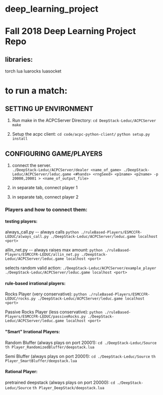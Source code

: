 # deep_learning_project
# Fall 2018 Deep Learning Project Repo


## libraries:
torch 
lua
luarocks
luasocket

# to run a match:


## SETTING UP ENVIRONMENT
1. Run make in the ACPCServer Directory: 
`cd DeepStack-Leduc/ACPCServer`
`make`

2. Setup the acpc client:
`cd code/acpc-python-client/`
`python setup.py install`


## CONFIGURING GAME/PLAYERS
1. connect the server.  
`./DeepStack-Leduc/ACPCServer/dealer <name_of_game> ./DeepStack-Leduc/ACPCServer/leduc.game <#hands> <rngSeed> <p1name> <p2name> -p 20000,20001 > <name_of_output_file>`

2. in separate tab, connect player 1
3. in separate tab, connect player 2


### Players and how to connect them:

#### testing players:

always_call.py -- always calls
`python ./ruleBased-Players/ESMCCFR-LEDUC/always_call.py ./DeepStack-Leduc/ACPCServer/leduc.game localhost <port>`

allin_net.py -- always raises max amount:
`python ./ruleBased-Players/ESMCCFR-LEDUC/allin_net.py ./DeepStack-Leduc/ACPCServer/leduc.game localhost <port>`

selects random valid action:
`./DeepStack-Leduc/ACPCServer/example_player ./DeepStack-Leduc/ACPCServer/leduc.game localhost <port>`

#### rule-based irrational players:

Rocks Player (very conservative):
`python ./ruleBased-Players/ESMCCFR-LEDUC/rocks.py ./DeepStack-Leduc/ACPCServer/leduc.game localhost <port>`

Passive Rocks Player (less conservative):
`python ./ruleBased-Players/ESMCCFR-LEDUC/passiveRocks.py ./DeepStack-Leduc/ACPCServer/leduc.game localhost <port>`

#### "Smart" Irrational Players:

Random Bluffer (always plays on port 20001):
`cd ./DeepStack-Leduc/Source`
`th Player_RandomizedBluffer/deepstack.lua`

Semi Bluffer (always plays on port 20001):
`cd ./DeepStack-Leduc/Source`
`th Player_SmartBluffer/deepstack.lua`

#### Rational Player:

pretrained deepstack (always plays on port 20000):
`cd ./DeepStack-Leduc/Source`
`th Player_DeepStack/deepstack.lua`






